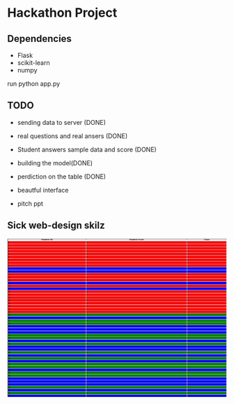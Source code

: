 
# Hackathon Project

## Dependencies
* Flask
* scikit-learn
* numpy

run python app.py

## TODO

* sending data to server (DONE)
* real questions and real ansers (DONE)
* Student answers sample data and score (DONE)
* building the model(DONE)
* perdiction on the table (DONE)
* beautful interface

* pitch ppt

## Sick web-design skilz
![Alt text](./updated.png?raw=true "img")


